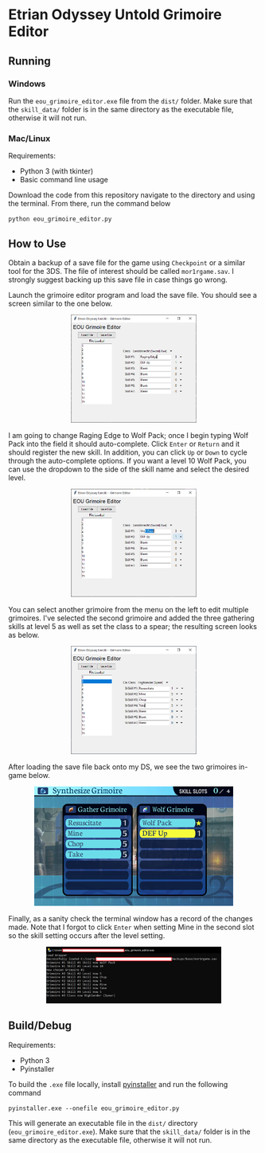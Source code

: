 # Etrian Odyssey Untold Grimoire Editor

## Running
### Windows
Run the `eou_grimoire_editor.exe` file from the `dist/` folder. Make sure that the `skill_data/` folder is in the same directory as the executable file, otherwise it will not run.

### Mac/Linux
Requirements:
- Python 3 (with tkinter)
- Basic command line usage

Download the code from this repository navigate to the directory and using the terminal. From there, run the command below
```
python eou_grimoire_editor.py
```


## How to Use

Obtain a backup of a save file for the game using `Checkpoint` or a similar tool for the 3DS. The file of interest should be called `mor1rgame.sav`. I strongly suggest backing up this save file in case things go wrong.

Launch the grimoire editor program and load the save file. You should see a screen similar to the one below.

<div align="center">
<img src="img/eou_grim_on_load.PNG" alt="Screen on load" width="50%"/>
</div>

I am going to change Raging Edge to Wolf Pack; once I begin typing Wolf Pack into the field it should auto-complete. Click `Enter` or `Return` and it should register the new skill. In addition, you can click `Up` or `Down` to cycle through the auto-complete options. If you want a level 10 Wolf Pack, you can use the dropdown to the side of the skill name and select the desired level.

<div align="center">
<img src="img/eou_grim_wolf_pack.PNG" alt="Change skill" width="50%"/>
</div>

You can select another grimoire from the menu on the left to edit multiple grimoires. I've selected the second grimoire and added the three gathering skills at level 5 as well as set the class to a spear; the resulting screen looks as below.

<div align="center">
<img src="img/eou_grim_2.PNG" alt="Gathering Grimoire" width="50%"/>
</div>

After loading the save file back onto my DS, we see the two grimoires in-game below.

<div align="center">
<img src="img/grimoires_ingame.png" alt="in-game"/>
</div>

Finally, as a sanity check the terminal window has a record of the changes made. Note that I forgot to click `Enter` when setting Mine in the second slot so the skill setting occurs after the level setting.

<div align="center">
<img src="img/eou_grim_terminal.PNG" alt="terminal output" width="70%"/>
</div>


## Build/Debug

Requirements:
- Python 3
- Pyinstaller

To build the `.exe` file locally, install [pyinstaller](https://pyinstaller.org/en/stable/) and run the following command
```
pyinstaller.exe --onefile eou_grimoire_editor.py
```
This will generate an executable file in the `dist/` directory (`eou_grimoire_editor.exe`). Make sure that the `skill_data/` folder is in the same directory as the executable file, otherwise it will not run.